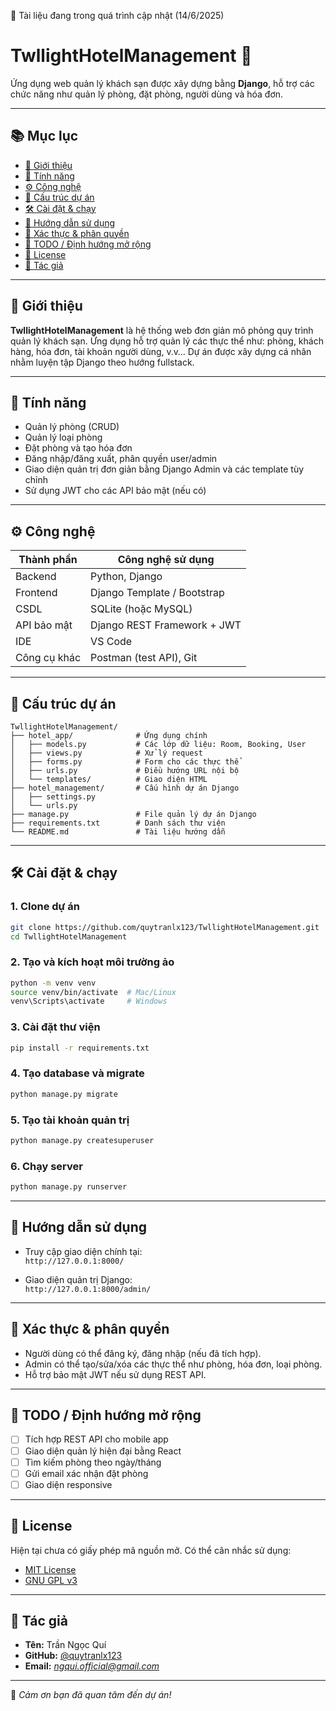 🔄 Tài liệu đang trong quá trình cập nhật (14/6/2025)

# TwllightHotelManagement 🏨

Ứng dụng web quản lý khách sạn được xây dựng bằng **Django**, hỗ trợ các chức năng như quản lý phòng, đặt phòng, người dùng và hóa đơn.

---

## 📚 Mục lục

- [🚀 Giới thiệu](#-giới-thiệu)
- [🧩 Tính năng](#-tính-năng)
- [⚙️ Công nghệ](#-công-nghệ)
- [📁 Cấu trúc dự án](#-cấu-trúc-dự-án)
- [🛠️ Cài đặt & chạy](#️-cài-đặt--chạy)
- [📖 Hướng dẫn sử dụng](#-hướng-dẫn-sử-dụng)
- [🔐 Xác thực & phân quyền](#-xác-thực--phân-quyền)
- [📝 TODO / Định hướng mở rộng](#-todo--định-hướng-mở-rộng)
- [📜 License](#-license)
- [👤 Tác giả](#-tác-giả)

---

## 🚀 Giới thiệu

**TwllightHotelManagement** là hệ thống web đơn giản mô phỏng quy trình quản lý khách sạn. Ứng dụng hỗ trợ quản lý các thực thể như: phòng, khách hàng, hóa đơn, tài khoản người dùng, v.v… Dự án được xây dựng cá nhân nhằm luyện tập Django theo hướng fullstack.

---

## 🧩 Tính năng

- Quản lý phòng (CRUD)
- Quản lý loại phòng
- Đặt phòng và tạo hóa đơn
- Đăng nhập/đăng xuất, phân quyền user/admin
- Giao diện quản trị đơn giản bằng Django Admin và các template tùy chỉnh
- Sử dụng JWT cho các API bảo mật (nếu có)

---

## ⚙️ Công nghệ

| Thành phần     | Công nghệ sử dụng           |
|----------------|-----------------------------|
| Backend        | Python, Django               |
| Frontend       | Django Template / Bootstrap |
| CSDL           | SQLite (hoặc MySQL)         |
| API bảo mật    | Django REST Framework + JWT|
| IDE            | VS Code                     |
| Công cụ khác   | Postman (test API), Git     |

---

## 📁 Cấu trúc dự án

```
TwllightHotelManagement/
├── hotel_app/              # Ứng dụng chính
│   ├── models.py           # Các lớp dữ liệu: Room, Booking, User
│   ├── views.py            # Xử lý request
│   ├── forms.py            # Form cho các thực thể
│   ├── urls.py             # Điều hướng URL nội bộ
│   └── templates/          # Giao diện HTML
├── hotel_management/       # Cấu hình dự án Django
│   ├── settings.py
│   └── urls.py
├── manage.py               # File quản lý dự án Django
├── requirements.txt        # Danh sách thư viện
└── README.md               # Tài liệu hướng dẫn
```

---

## 🛠️ Cài đặt & chạy

### 1. Clone dự án

```bash
git clone https://github.com/quytranlx123/TwllightHotelManagement.git
cd TwllightHotelManagement
```

### 2. Tạo và kích hoạt môi trường ảo

```bash
python -m venv venv
source venv/bin/activate  # Mac/Linux
venv\Scripts\activate     # Windows
```

### 3. Cài đặt thư viện

```bash
pip install -r requirements.txt
```

### 4. Tạo database và migrate

```bash
python manage.py migrate
```

### 5. Tạo tài khoản quản trị

```bash
python manage.py createsuperuser
```

### 6. Chạy server

```bash
python manage.py runserver
```

---

## 📖 Hướng dẫn sử dụng

- Truy cập giao diện chính tại:  
  `http://127.0.0.1:8000/`

- Giao diện quản trị Django:  
  `http://127.0.0.1:8000/admin/`

---

## 🔐 Xác thực & phân quyền

- Người dùng có thể đăng ký, đăng nhập (nếu đã tích hợp).
- Admin có thể tạo/sửa/xóa các thực thể như phòng, hóa đơn, loại phòng.
- Hỗ trợ bảo mật JWT nếu sử dụng REST API.

---

## 📝 TODO / Định hướng mở rộng

- [ ] Tích hợp REST API cho mobile app
- [ ] Giao diện quản lý hiện đại bằng React
- [ ] Tìm kiếm phòng theo ngày/tháng
- [ ] Gửi email xác nhận đặt phòng
- [ ] Giao diện responsive

---

## 📜 License

Hiện tại chưa có giấy phép mã nguồn mở. Có thể cân nhắc sử dụng:

- [MIT License](https://opensource.org/licenses/MIT)
- [GNU GPL v3](https://www.gnu.org/licenses/gpl-3.0.html)

---

## 👤 Tác giả

- **Tên:** Trần Ngọc Quí  
- **GitHub:** [@quytranlx123](https://github.com/quytranlx123)  
- **Email:** *ngqui.official@gmail.com*

---

📌 *Cảm ơn bạn đã quan tâm đến dự án!*
